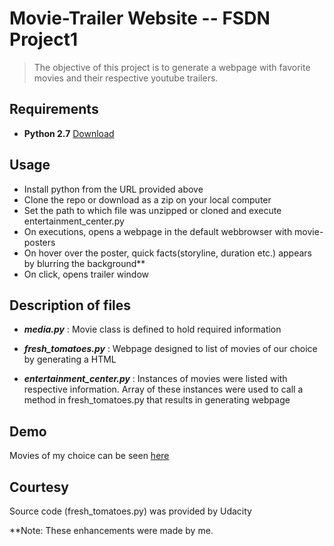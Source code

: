 # Movie-Trailer Website -- FSDN Project1

 > The objective of this project is to generate a webpage with favorite movies and their respective youtube trailers.

## Requirements

 - **Python 2.7** [Download](https://www.python.org/download/releases/2.7/#download)

## Usage

 - Install python from the URL provided above
 - Clone the repo or download as a zip on your local computer
 - Set the path to which file was unzipped or cloned and execute entertainment_center.py
 - On executions, opens a webpage in the default webbrowser with movie-posters
 - On hover over the poster, quick facts(storyline, duration etc.) appears by blurring the background**
 - On click, opens trailer window

## Description of files
 
 - ***media.py*** :  Movie class is defined to hold required information
 
 - ***fresh_tomatoes.py*** : Webpage designed to list of movies of our choice by  generating a HTML

 - ***entertainment_center.py*** : Instances of movies were listed with respective information. Array of these instances were used to call                              a method in fresh_tomatoes.py that results in generating webpage
			     
## Demo

 Movies of my choice can be seen [here](https://kamireddym28.github.io/Movie-trailer-website/fresh_tomatoes.html)

## Courtesy

 Source code (fresh_tomatoes.py) was provided by Udacity

 **Note: These enhancements were made by me.
